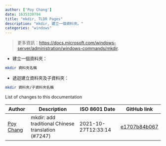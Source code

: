 ```yaml
---
author: ['Poy Chang']
date: 1635330794
title: "mkdir, TLDR Pages"
description: "mkdir, 建立一個資料夾。"
categories: "windows"
---
```

> 更多資訊：<https://docs.microsoft.com/windows-server/administration/windows-commands/mkdir>.

- 建立一個資料夾：

```bash
mkdir 資料夾名稱
```

- 遞迴建立資料夾及子資料夾：

```bash
mkdir 資料夾/子資料夾名稱
```
List of changes to this documentation


Author | Description | ISO 8601 Date | GitHub link
------|-----|-----|-----
[Poy Chang](mailto:poypost@gmail.com) | mkdir: add traditional Chinese translation (#7247) | 2021-10-27T12:33:14 | [e1707b84b067](https://github.com/tldr-pages/tldr/commit/e1707b84b067919afe605b9895c16d5451153f9b)

